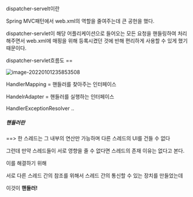 dispatcher-servelt이란 

Spring MVC패턴에서 web.xml의 역할을 줄여주는데 큰 공헌을 했다.

dispatcher-servlet이 해당 어플리케이션으로 들어오는 모든 요청을 핸들링하여 처리해주면서 web.xml에 매핑을 위해 등록시켰던 것에 반해 편리하게 사용할 수 있게 했기 때문이다.





dispatcher-servlet흐름도 ==

![image-20220101235853508](C:\Users\82102\AppData\Roaming\Typora\typora-user-images\image-20220101235853508.png)



HandlerMapping = 핸들러를 찾아주는 인터페이스

HandelrAdapter = 핸들러를 실행하는 인터페이스

HandlerExceptionResolver  .. 

##### 핸들러란

==> 한 스레드는 그 내부의 연산만 가능하며 다른 스레드의 UI를 건들 수 없다

그런데 만약 스레드들이 서로 영향을 줄 수 없다면 스레드의 존재 이유는 없다고 본다. 

이를 해결하기 위해 

서로 다른 스레드 간의 참조를 위해서 스레드 간의 통신할 수 있는 장치를 만들었는데 

이것이 **핸들러!**

